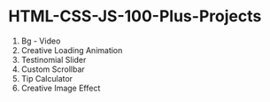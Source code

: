 # HTML-CSS-JS-100-Plus-Projects

01. Bg - Video
02. Creative Loading Animation
03. Testinomial Slider
04. Custom Scrollbar
05. Tip Calculator
06. Creative Image Effect
